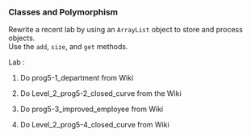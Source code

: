 ### Classes and Polymorphism

Rewrite a recent lab by using an `ArrayList` object to store and process objects.  
Use the  `add`,  `size`,  and  `get`  methods.
                    
Lab  :

1. Do prog5-1_department from Wiki

2. Do Level_2_prog5-2_closed_curve from the Wiki

3. Do prog5-3_improved_employee from Wiki

4. Do Level_2_prog5-4_closed_curve from Wiki
